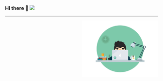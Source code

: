 ### Hi there 👋 <img src="https://media.giphy.com/media/mGcNjsfWAjY5AEZNw6/giphy.gif" width="50"> 
<hr>
<img src="https://github.com/nirala69/nirala69/blob/master/70804f7e25b11f29db904f2fa7b4cd9d.gif" width="250" align='right'>

